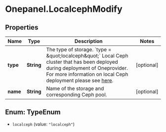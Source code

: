 # Onepanel.LocalcephModify

## Properties
Name | Type | Description | Notes
------------ | ------------- | ------------- | -------------
**type** | **String** | The type of storage.  &#x60;type &#x3D; \&quot;localceph\&quot;&#x60;  Local Ceph cluster that has been deployed during deployment of Oneprovider. For more information on local Ceph deployment please see [here](https://onedata.org/#/home/documentation/stable/doc/administering_onedata/ceph_cluster_deployment.html).  | [optional] 
**name** | **String** | Name of the storage and corresponding Ceph pool. | [optional] 


<a name="TypeEnum"></a>
## Enum: TypeEnum


* `localceph` (value: `"localceph"`)





